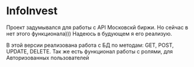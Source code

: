 # InfoInvest

Проект задумывался для работы с API Московскй биржи.
Но сейчас в нет этого функционала)))
Надеюсь в будующем я его реализую.

В этой версии реализована работа с БД по методам: GET, POST, UPDATE, DELETE.
Так же есть функционал работы с ролями, для Авторизованных пользователей
